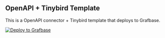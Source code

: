 ## OpenAPI + Tinybird Template

This is a OpenAPI connector + Tinybird template that deploys to Grafbase.

[![Deploy to Grafbase](https://grafbase.com/button)](https://grafbase.com/new/configure?template=Tinybird&source=https%3A%2F%2Fgithub.com%2Fgrafbase%2Fgrafbase%2Ftree%2Fmain%2Ftemplates%2Fopenapi-tinybird-sdl)
